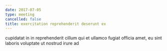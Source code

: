```yaml
---
date: 2017-07-05
type: meeting
cancelled: false
title: exercitation reprehenderit deserunt ex
---
```

cupidatat in in reprehenderit cillum qui et ullamco fugiat officia amet, eu sint laboris voluptate ut nostrud irure ad